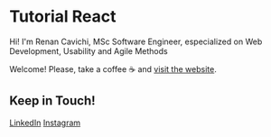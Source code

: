 # Tutorial React

Hi! I'm Renan Cavichi,
MSc Software Engineer, especialized on Web Development, Usability and Agile Methods

Welcome! Please, take a coffee ☕ and [visit the website](https://renancavichi-portfolio.netlify.app).

## Keep in Touch!

[LinkedIn](https://www.linkedin.com/in/renancavichi)
[Instagram](https://www.instagram.com/renancavichi/)
